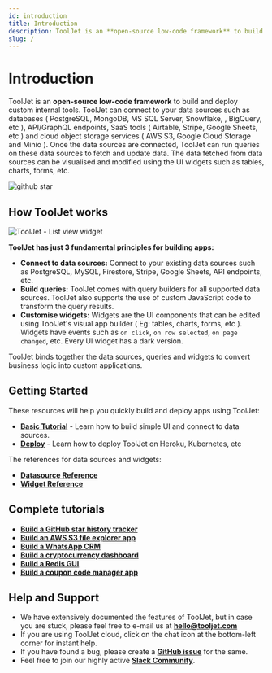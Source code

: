```yaml
---
id: introduction
title: Introduction
description: ToolJet is an **open-source low-code framework** to build and deploy custom internal tools. ToolJet can connect to your data sources such as databases ( PostgreSQL, MongoDB, MS SQL Server, Snowflake, , BigQuery, etc ), API/GraphQL endpoints, SaaS tools ( Airtable, Stripe, Google Sheets, etc ) and cloud object storage services ( AWS S3, Google Cloud Storage and Minio ). Once the data sources are connected, ToolJet can run queries on these data sources to fetch and update data. The data fetched from data sources can be visualised and modified using the UI widgets such as tables, charts, forms, etc.
slug: /
---
```


# Introduction

ToolJet is an **open-source low-code framework** to build and deploy custom internal tools. ToolJet can connect to your data sources such as databases ( PostgreSQL, MongoDB, MS SQL Server, Snowflake, , BigQuery, etc ), API/GraphQL endpoints, SaaS tools ( Airtable, Stripe, Google Sheets, etc ) and cloud object storage services ( AWS S3, Google Cloud Storage and Minio ). Once the data sources are connected, ToolJet can run queries on these data sources to fetch and update data. The data fetched from data sources can be visualised and modified using the UI widgets such as tables, charts, forms, etc.

<img className="screenshot-full" src="/img/introduction/githubstar.png" alt="github star"/>

## How ToolJet works

<div style={{textAlign: 'center'}}>

![ToolJet - List view widget](/img/introduction/how-it-works.png)

</div>

**ToolJet has just 3 fundamental principles for building apps:**

- **Connect to data sources:** Connect to your existing data sources such as PostgreSQL, MySQL, Firestore, Stripe, Google Sheets, API endpoints, etc.
- **Build queries:** ToolJet comes with query builders for all supported data sources. ToolJet also supports the use of custom JavaScript code to transform the query results.
- **Customise widgets:** Widgets are the UI components that can be edited using ToolJet's visual app builder ( Eg: tables, charts, forms, etc ). Widgets have events such as `on click`, `on row selected`, `on page changed`, etc. Every UI widget has a dark version. 

ToolJet binds together the data sources, queries and widgets to convert business logic into custom applications.
## Getting Started

These resources will help you quickly build and deploy apps using ToolJet:

- **[Basic Tutorial](/docs/tutorial/creating-app)** - Learn how to build simple UI and connect to data sources.
- **[Deploy](/docs/setup/)** - Learn how to deploy ToolJet on Heroku, Kubernetes, etc 

The references for data sources and widgets:

- **[Datasource Reference](/docs/data-sources/redis)**
- **[Widget Reference](/docs/widgets/table)**

## Complete tutorials
- **[Build a GitHub star history tracker](https://blog.tooljet.com/build-github-stars-history-app-in-5-minutes-using-low-code/)**
- **[Build an AWS S3 file explorer app](https://blog.tooljet.com/building-an-app-to-view-and-upload-files-in-aws-s3-bucket/)**
- **[Build a WhatsApp CRM](https://blog.tooljet.com/build-a-whatsapp-crm-using-tooljet-within-10-mins/)**
- **[Build a cryptocurrency dashboard](https://blog.tooljet.com/how-to-build-a-cryptocurrency-dashboard-in-10-minutes/)**
- **[Build a Redis GUI](https://blog.tooljet.com/building-a-redis-gui-using-tooljet-in-5-minutes/)**
- **[Build a coupon code manager app](https://blog.tooljet.com/build-a-coupon-code-manager-app-in-10-minutes/)**

## Help and Support
- We have extensively documented the features of ToolJet, but in case you are stuck, please feel free to e-mail us at **hello@tooljet.com**
- If you are using ToolJet cloud, click on the chat icon at the bottom-left corner for instant help.
- If you have found a bug, please create a **[GitHub issue](https://github.com/ToolJet/ToolJet/issues)** for the same.
- Feel free to join our highly active **[Slack Community](https://tooljet.com/slack)**.
